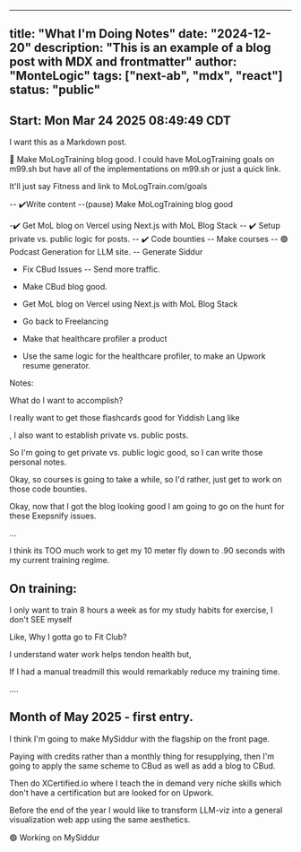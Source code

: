 
---
title: "What I'm Doing Notes"
date: "2024-12-20"
description: "This is an example of a blog post with MDX and frontmatter"
author: "MonteLogic"
tags: ["next-ab", "mdx", "react"]
status: "public" 
---

## Start: Mon Mar 24 2025 08:49:49 CDT

I want this as a Markdown post.


🔴️ Make MoLogTraining blog good. 
I could have MoLogTraining goals on m99.sh but have all of the implementations on m99.sh or just a quick link. 

It'll just say Fitness and link to MoLogTrain.com/goals



-- ✔️Write content 
--(pause) Make MoLogTraining blog good


-✔️ Get MoL blog on Vercel using Next.js with MoL Blog Stack
-- ✔️ Setup private vs. public logic for posts.
-- ✔️️ Code bounties
-- Make courses 
-- 🟢 Podcast Generation for LLM site.
-- Generate Siddur




- Fix CBud Issues
-- Send more traffic.

- Make CBud blog good.

- Get MoL blog on Vercel using Next.js with MoL Blog Stack

- Go back to Freelancing

- Make that healthcare profiler a product

- Use the same logic for the healthcare profiler, to make an Upwork resume generator.



Notes:

What do I want to accomplish? 


I really want to get those flashcards good for Yiddish Lang like

, I also want to establish private vs. public posts. 

So I'm going to get private vs. public logic good, so I can write those personal notes. 

Okay, so courses is going to take a while, so I'd rather, just get to work on those code bounties. 



Okay, now that I got the blog looking good I am going to go on the hunt for these Exepsnify issues. 



... 

I think its TOO much work to get my 10 meter fly down to .90 seconds with my current training regime. 




## On training:

I only want to train 8 hours a week as for my study habits for exercise, I don't SEE myself 


Like, Why I gotta go to Fit Club? 

I understand water work helps tendon health but, 


If I had a manual treadmill this would remarkably reduce my training time. 


.... 



## Month of May 2025 - first entry.

I think I'm going to make MySiddur with the flagship on the front page. 


Paying with credits rather than a monthly thing for resupplying, then I'm going to apply the same scheme to CBud as well as add a blog to CBud.


Then do XCertified.io where I teach the in demand very niche skills which don't have a certification but are looked for on Upwork. 

Before the end of the year I would like to transform LLM-viz into a general visualization web app using the same aesthetics. 

🟢 Working on MySiddur







